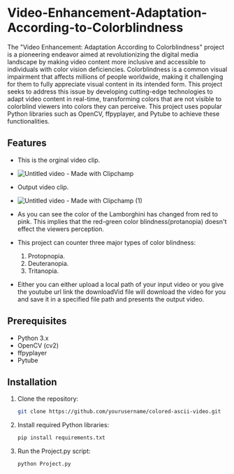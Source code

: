 # Video-Enhancement-Adaptation-According-to-Colorblindness

The "Video Enhancement: Adaptation According to Colorblindness" project is a pioneering endeavor aimed at revolutionizing the digital media landscape by making video content more inclusive and accessible to individuals with color vision deficiencies. Colorblindness is a common visual impairment that affects millions of people worldwide, making it challenging for them to fully appreciate visual content in its intended form. This project seeks to address this issue by developing cutting-edge technologies to adapt video content in real-time, transforming colors that are not visible to colorblind viewers into colors they can perceive. This project uses popular Python libraries such as OpenCV, ffpyplayer, and Pytube to achieve these functionalities.

## Features

- This is the orginal video clip.
- ![Untitled video - Made with Clipchamp](https://github.com/Hanish069/Video-Enhancement-Adaptation-According-to-Colorblindness/assets/107493886/86949457-ff55-47c4-bbed-269512989dc2)
- Output video clip.
- ![Untitled video - Made with Clipchamp (1)](https://github.com/Hanish069/Video-Enhancement-Adaptation-According-to-Colorblindness/assets/107493886/6c6b0500-bd45-402f-b182-cf238aa417d1)

- As you can see the color of the Lamborghini has changed from red to pink. This implies that the red-green color blindness(protanopia) doesn't effect the viewers perception.
  
- This project can counter three major types of color blindness:
   1. Protopnopia.
   2. Deuteranopia.
   3. Tritanopia.

- Either you can either upload a local path of your input video or you give the youtube url link the downloadVid file will download the video for you and save it in a specified file path and presents the output video. 

## Prerequisites

- Python 3.x
- OpenCV (cv2)
- ffpyplayer
- Pytube

## Installation

1. Clone the repository:

   ```bash
   git clone https://github.com/yourusername/colored-ascii-video.git

2. Install required Python libraries:

   ```bash
   pip install requirements.txt

3. Run the Project.py script:

   ```bash
   python Project.py
